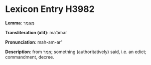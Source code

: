 # Lexicon Entry H3982

**Lemma**: מַאֲמַר

**Transliteration (xlit)**: maʼămar

**Pronunciation**: mah-am-ar'

**Description**:
from אָמַר; something (authoritatively) said, i.e. an edict; commandment, decree.
